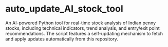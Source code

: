 # auto_update_AI_stock_tool
An AI-powered Python tool for real-time stock analysis of Indian penny stocks, including technical indicators, trend analysis, and entry/exit point recommendations. The script features a self-updating mechanism to fetch and apply updates automatically from this repository.
